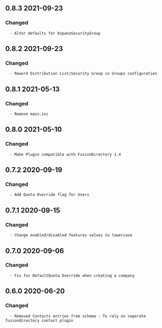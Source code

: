 ## 0.8.3 2021-09-23 <dave at tiredofit dot ca>

   ### Changed
      - Alter defaults for KopanoSecurityGroup


## 0.8.2 2021-09-23 <dave at tiredofit dot ca>

   ### Changed
      - Reword Distribution List/Security Group in Groups configuration


## 0.8.1 2021-05-13 <dave at tiredofit dot ca>

   ### Changed
      - Remove main.inc


## 0.8.0 2021-05-10 <dave at tiredofit dot ca>

   ### Changed
      - Make Plugin compatible with FusionDirectory 1.4


## 0.7.2 2020-09-19 <dave at tiredofit dot ca>

   ### Changed
      - Add Quota Override flag for Users


## 0.7.1 2020-09-15 <dave at tiredofit dot ca>

   ### Changed
      - Change enabled/disabled features values to lowercase


## 0.7.0 2020-09-06 <dave at tiredofit dot ca>

   ### Changed
      - Fix for DefaultQuota Override when creating a company


## 0.6.0 2020-06-20 <dave at tiredofit dot ca>

   ### Changed
      - Removed Contacts entries from schema - To rely on seperate fusiondirectory contact plugin



